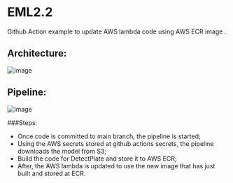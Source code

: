 # EML2.2
Github Action example to update AWS lambda code using AWS ECR image .

## Architecture:
![image](https://github.com/user-attachments/assets/3cec3672-5c71-4f03-a042-ae47f5a06ebf)

## Pipeline:

![image](https://github.com/user-attachments/assets/0727fcf7-e4b5-49f9-a3bf-b1eb2e1ae0dd)

###Steps:
* Once code is committed to main branch, the pipeline is started;
* Using the AWS secrets stored at github actions secrets, the pipeline downloads the model from S3;
* Build the code for DetectPlate and store it to AWS ECR;
* After, the AWS lambda is updated to use the new image that has just built and stored at ECR.

